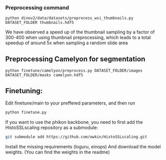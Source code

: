 ### Preprocessing command

```
python dinov2/data/datasets/preprocess_wsi_thumbnails.py DATASET_FOLDER thumbnails.hdf5
```
We have observed a speed up of the thumbnail sampling by a factor of 300-400 when using thumbnail preprocessing, which leads to a total speedup of around 5x when sampling a random slide area



## Preprocessing Camelyon for segmentation
```
python finetune/camelyon/preprocess.py DATASET_FOLDER/images DATASET_FOLDER/masks camelyon.hdf5
```


## Finetuning:
Edit finetune/main to your preffered parameters, and then run
```bash
python finetune.py
```
If you want to use the phikon backbone, you need to first add the HistoSSLscaling repository as a submodule:
```bash
git submodule add https://github.com/owkin/HistoSSLscaling.git
```
Install the missing requirements (loguru, einops)
And download the model weights. (You can find the weights in the readme)

